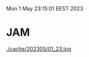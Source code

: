Mon  1 May 23:15:01 EEST 2023
# JAM
<a href='./cache/202305/01_23.log'>./cache/202305/01_23.log</a>
